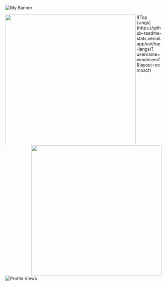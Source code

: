 ![My Banner](https://github.com/wmohseni7/wmohseni7/blob/main/assets/images/45044791_9105998.png)
<div align="">
  <img align="left" src="https://github-readme-stats.vercel.app/api?username=wmohseni7&show_icons=true&theme=radical" width="420"/>
  <img align="right" src="https://github-readme-streak-stats.herokuapp.com/?user=wmohseni7&theme=dark" width="420"/>
</div>
![Top Langs](https://github-readme-stats.vercel.app/api/top-langs/?username=wmohseni7&layout=compact)
<!-- ![Your GitHub stats](https://github-readme-stats.vercel.app/api?username=wmohseni7&show_icons=true&theme=radical&width=400)
![GitHub Streak](https://github-readme-streak-stats.herokuapp.com/?user=wmohseni7&theme=dark&width=380) -->

![Profile Views](https://komarev.com/ghpvc/?username=wmohseni7)
